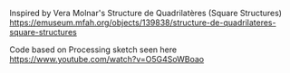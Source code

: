 Inspired by Vera Molnar's Structure de Quadrilatères (Square Structures)
https://emuseum.mfah.org/objects/139838/structure-de-quadrilateres-square-structures

Code based on Processing sketch seen here
https://www.youtube.com/watch?v=O5G4SoWBoao
